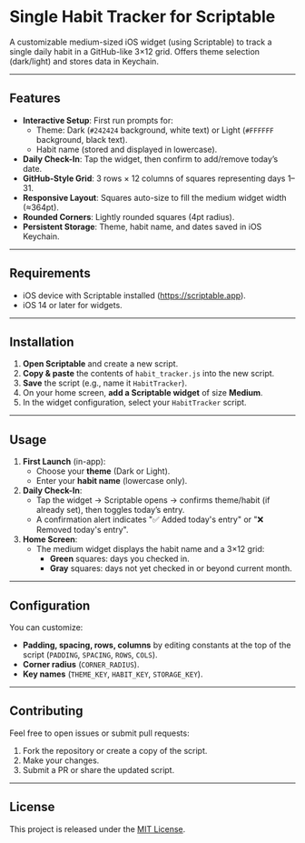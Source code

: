 # Single Habit Tracker for Scriptable

A customizable medium-sized iOS widget (using Scriptable) to track a single daily habit in a GitHub-like 3×12 grid. Offers theme selection (dark/light) and stores data in Keychain.

---

## Features

- **Interactive Setup**: First run prompts for:
  - Theme: Dark (`#242424` background, white text) or Light (`#FFFFFF` background, black text).
  - Habit name (stored and displayed in lowercase).
- **Daily Check-In**: Tap the widget, then confirm to add/remove today’s date.
- **GitHub-Style Grid**: 3 rows × 12 columns of squares representing days 1–31.
- **Responsive Layout**: Squares auto-size to fill the medium widget width (≈364pt).
- **Rounded Corners**: Lightly rounded squares (4pt radius).
- **Persistent Storage**: Theme, habit name, and dates saved in iOS Keychain.

---

## Requirements

- iOS device with Scriptable installed (https://scriptable.app).
- iOS 14 or later for widgets.

---

## Installation

1. **Open Scriptable** and create a new script.
2. **Copy & paste** the contents of `habit_tracker.js` into the new script.
3. **Save** the script (e.g., name it `HabitTracker`).
4. On your home screen, **add a Scriptable widget** of size **Medium**.
5. In the widget configuration, select your `HabitTracker` script.

---

## Usage

1. **First Launch** (in-app):
   - Choose your **theme** (Dark or Light).
   - Enter your **habit name** (lowercase only).
2. **Daily Check-In**:
   - Tap the widget → Scriptable opens → confirms theme/habit (if already set), then toggles today’s entry.
   - A confirmation alert indicates "✅ Added today's entry" or "❌ Removed today's entry".
3. **Home Screen**:
   - The medium widget displays the habit name and a 3×12 grid:
     - **Green** squares: days you checked in.
     - **Gray** squares: days not yet checked in or beyond current month.

---

## Configuration

You can customize:

- **Padding, spacing, rows, columns** by editing constants at the top of the script (`PADDING`, `SPACING`, `ROWS`, `COLS`).
- **Corner radius** (`CORNER_RADIUS`).
- **Key names** (`THEME_KEY`, `HABIT_KEY`, `STORAGE_KEY`).

---

## Contributing

Feel free to open issues or submit pull requests:

1. Fork the repository or create a copy of the script.
2. Make your changes.
3. Submit a PR or share the updated script.

---

## License

This project is released under the [MIT License](LICENSE).